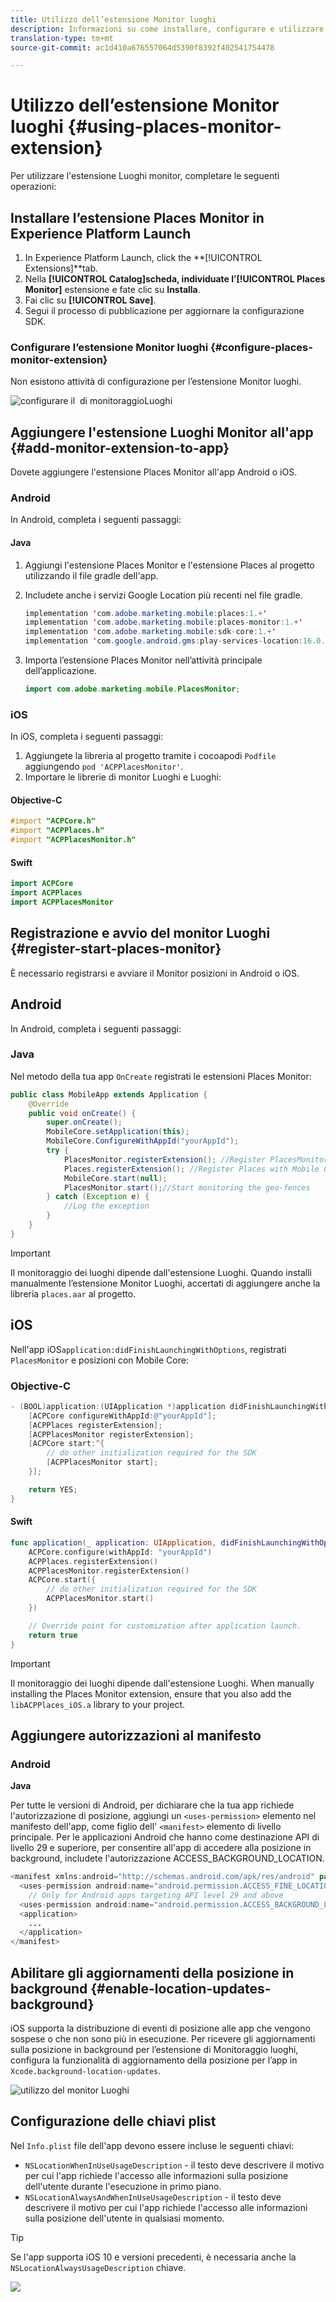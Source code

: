 ```yaml
---
title: Utilizzo dell’estensione Monitor luoghi
description: Informazioni su come installare, configurare e utilizzare l’estensione Places Monitor.
translation-type: tm+mt
source-git-commit: ac1d410a676557064d5390f8392f402541754478

---
```



# Utilizzo dell’estensione Monitor luoghi {#using-places-monitor-extension}

Per utilizzare l&#39;estensione Luoghi monitor, completare le seguenti operazioni:

## Installare l’estensione Places Monitor in Experience Platform Launch

1. In Experience Platform Launch, click the **[!UICONTROL Extensions]**tab.
1. Nella **[!UICONTROL Catalog]**scheda, individuate l’**[!UICONTROL Places Monitor]** estensione e fate clic su **Installa**.
1. Fai clic su **[!UICONTROL Save]**.
1. Segui il processo di pubblicazione per aggiornare la configurazione SDK.

### Configurare l’estensione Monitor luoghi {#configure-places-monitor-extension}

Non esistono attività di configurazione per l’estensione Monitor luoghi.

![configurare il ‌ di monitoraggio](/help/assets/configure_places_monitor.png)Luoghi

## Aggiungere l&#39;estensione Luoghi Monitor all&#39;app {#add-monitor-extension-to-app}

Dovete aggiungere l&#39;estensione Places Monitor all&#39;app Android o iOS.

### Android

In Android, completa i seguenti passaggi:

#### Java

1. Aggiungi l&#39;estensione Places Monitor e l&#39;estensione Places al progetto utilizzando il file gradle dell&#39;app.

1. Includete anche i servizi Google Location più recenti nel file gradle.

   ```java
   implementation 'com.adobe.marketing.mobile:places:1.+'
   implementation 'com.adobe.marketing.mobile:places-monitor:1.+'
   implementation 'com.adobe.marketing.mobile:sdk-core:1.+'
   implementation 'com.google.android.gms:play-services-location:16.0.0'
   ```

1. Importa l’estensione Places Monitor nell’attività principale dell’applicazione.

   ```java
   import com.adobe.marketing.mobile.PlacesMonitor;
   ```

### iOS

In iOS, completa i seguenti passaggi:

1. Aggiungete la libreria al progetto tramite i cocoapodi `Podfile` aggiungendo `pod 'ACPPlacesMonitor'`.
1. Importare le librerie di monitor Luoghi e Luoghi:

#### Objective-C

```objectivec
#import "ACPCore.h"
#import "ACPPlaces.h"
#import "ACPPlacesMonitor.h"
```

#### Swift

```swift
import ACPCore
import ACPPlaces
import ACPPlacesMonitor
```


## Registrazione e avvio del monitor Luoghi {#register-start-places-monitor}

È necessario registrarsi e avviare il Monitor posizioni in Android o iOS.

## Android

In Android, completa i seguenti passaggi:

### Java

Nel metodo della tua app `OnCreate` registrati le estensioni Places Monitor:

```java
public class MobileApp extends Application {
    @Override
    public void onCreate() {
        super.onCreate();
        MobileCore.setApplication(this);
        MobileCore.ConfigureWithAppId("yourAppId");
        try {
            PlacesMonitor.registerExtension(); //Register PlacesMonitor with Mobile Core
            Places.registerExtension(); //Register Places with Mobile Core
            MobileCore.start(null);
            PlacesMonitor.start();//Start monitoring the geo-fences
        } catch (Exception e) {
            //Log the exception
        }
    }
}
```

>[!IMPORTANT]
>
>Il monitoraggio dei luoghi dipende dall&#39;estensione Luoghi. Quando installi manualmente l’estensione Monitor Luoghi, accertati di aggiungere anche la libreria `places.aar` al progetto.

## iOS

Nell&#39;app iOS`application:didFinishLaunchingWithOptions`, registrati `PlacesMonitor` e posizioni con Mobile Core:

### Objective-C

```objectivec
- (BOOL)application:(UIApplication *)application didFinishLaunchingWithOptions:(NSDictionary*)launchOptions {
    [ACPCore configureWithAppId:@"yourAppId"];
    [ACPPlaces registerExtension];
    [ACPPlacesMonitor registerExtension];
    [ACPCore start:^{            
        // do other initialization required for the SDK
        [ACPPlacesMonitor start];
    }];

    return YES;
}
```

#### Swift

```swift
func application(_ application: UIApplication, didFinishLaunchingWithOptions launchOptions: [UIApplication.LaunchOptionsKey: Any]?) -> Bool {
    ACPCore.configure(withAppId: "yourAppId")
    ACPPlaces.registerExtension()       
    ACPPlacesMonitor.registerExtension()
    ACPCore.start({
        // do other initialization required for the SDK
        ACPPlacesMonitor.start()
    })

    // Override point for customization after application launch.        
    return true
}
```

>[!IMPORTANT]
>
>Il monitoraggio dei luoghi dipende dall&#39;estensione Luoghi. When manually installing the Places Monitor extension, ensure that you also add the `libACPPlaces_iOS.a` library to your project.


## Aggiungere autorizzazioni al manifesto

### Android

**Java**

Per tutte le versioni di Android, per dichiarare che la tua app richiede l&#39;autorizzazione di posizione, aggiungi un `<uses-permission>` elemento nel manifesto dell&#39;app, come figlio dell&#39; `<manifest>` elemento di livello principale. Per le applicazioni Android che hanno come destinazione API di livello 29 e superiore, per consentire all&#39;app di accedere alla posizione in background, includete l&#39;autorizzazione ACCESS_BACKGROUND_LOCATION.

```java
<manifest xmlns:android="http://schemas.android.com/apk/res/android" package="com.adobe.placesapp">
  <uses-permission android:name="android.permission.ACCESS_FINE_LOCATION" />
    // Only for Android apps targeting API level 29 and above
  <uses-permission android:name="android.permission.ACCESS_BACKGROUND_LOCATION" />
  <application>        
    ...    
  </application>
</manifest>
```


## Abilitare gli aggiornamenti della posizione in background {#enable-location-updates-background}

iOS supporta la distribuzione di eventi di posizione alle app che vengono sospese o che non sono più in esecuzione. Per ricevere gli aggiornamenti sulla posizione in background per l’estensione di Monitoraggio luoghi, configura la funzionalità di aggiornamento della posizione per l’app in `Xcode.background-location-updates`.

![utilizzo del monitor Luoghi](/help/assets/using-the-places-monitor_1.png)

## Configurazione delle chiavi plist

Nel `Info.plist` file dell&#39;app devono essere incluse le seguenti chiavi:

* `NSLocationWhenInUseUsageDescription` - il testo deve descrivere il motivo per cui l&#39;app richiede l&#39;accesso alle informazioni sulla posizione dell&#39;utente durante l&#39;esecuzione in primo piano.
* `NSLocationAlwaysAndWhenInUseUsageDescription` - il testo deve descrivere il motivo per cui l&#39;app richiede l&#39;accesso alle informazioni sulla posizione dell&#39;utente in qualsiasi momento.

>[!TIP]
>
>Se l&#39;app supporta iOS 10 e versioni precedenti, è necessaria anche la `NSLocationAlwaysUsageDescription` chiave.

![](/help/assets/using-the-places-monitor_2.png)
